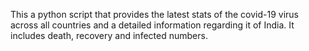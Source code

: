 This a python script that provides the latest stats of the covid-19 virus across all countries and a detailed information regarding it of India. It includes death, recovery and infected numbers. 
